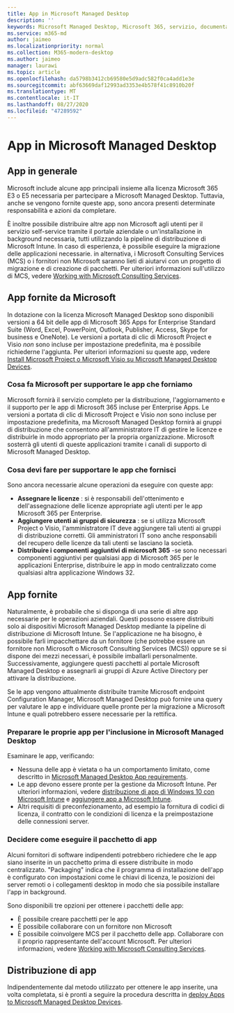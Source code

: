 ```yaml
---
title: App in Microsoft Managed Desktop
description: ''
keywords: Microsoft Managed Desktop, Microsoft 365, servizio, documentazione
ms.service: m365-md
author: jaimeo
ms.localizationpriority: normal
ms.collection: M365-modern-desktop
ms.author: jaimeo
manager: laurawi
ms.topic: article
ms.openlocfilehash: da5798b3412cb69580e5d9adc582f0ca4add1e3e
ms.sourcegitcommit: abf63669daf12993ad3353e4b578f41c8910b20f
ms.translationtype: MT
ms.contentlocale: it-IT
ms.lasthandoff: 08/27/2020
ms.locfileid: "47289592"
---
```

# <a name="apps-in-microsoft-managed-desktop"></a>App in Microsoft Managed Desktop

<!--This topic is the target for 2 "Learn more" links in the Admin Portal (aka.ms/app-overview;app-package); also target for link from Online resources (aka.ms/app-overviewmmd-app-prep) do not delete.-->

<!--Applications: supported/onboard/deployment -->
 
## <a name="apps-generally"></a>App in generale

Microsoft include alcune app principali insieme alla licenza Microsoft 365 E3 o E5 necessaria per partecipare a Microsoft Managed Desktop. Tuttavia, anche se vengono fornite queste app, sono ancora presenti determinate responsabilità e azioni da completare.

È inoltre possibile distribuire altre app non Microsoft agli utenti per il servizio self-service tramite il portale aziendale o un'installazione in background necessaria, tutti utilizzando la pipeline di distribuzione di Microsoft Intune. In caso di esperienza, è possibile eseguire la migrazione delle applicazioni necessarie. in alternativa, i Microsoft Consulting Services (MCS) o i fornitori non Microsoft saranno lieti di aiutarvi con un progetto di migrazione e di creazione di pacchetti. Per ulteriori informazioni sull'utilizzo di MCS, vedere [Working with Microsoft Consulting Services](apps-MCS.md).


## <a name="apps-provided-by-microsoft"></a>App fornite da Microsoft

In dotazione con la licenza Microsoft Managed Desktop sono disponibili versioni a 64 bit delle app di Microsoft 365 Apps for Enterprise Standard Suite (Word, Excel, PowerPoint, Outlook, Publisher, Access, Skype for business e OneNote). Le versioni a portata di clic di Microsoft Project e Visio *non* sono incluse per impostazione predefinita, ma è possibile richiederne l'aggiunta. Per ulteriori informazioni su queste app, vedere [Install Microsoft Project o Microsoft Visio su Microsoft Managed Desktop Devices](../get-started/project-visio.md).

### <a name="what-microsoft-does-to-support-the-apps-we-provide"></a>Cosa fa Microsoft per supportare le app che forniamo

Microsoft fornirà il servizio completo per la distribuzione, l'aggiornamento e il supporto per le app di Microsoft 365 incluse per Enterprise Apps. Le versioni a portata di clic di Microsoft Project e Visio *non* sono incluse per impostazione predefinita, ma Microsoft Managed Desktop fornirà ai gruppi di distribuzione che consentono all'amministratore IT di gestire le licenze e distribuirle in modo appropriato per la propria organizzazione. Microsoft sosterrà gli utenti di queste applicazioni tramite i canali di supporto di Microsoft Managed Desktop.

### <a name="what-you-need-to-do-to-support-the-apps-we-provide"></a>Cosa devi fare per supportare le app che fornisci

Sono ancora necessarie alcune operazioni da eseguire con queste app:

- **Assegnare le licenze** : si è responsabili dell'ottenimento e dell'assegnazione delle licenze appropriate agli utenti per le app Microsoft 365 per Enterprise.
- **Aggiungere utenti ai gruppi di sicurezza** : se si utilizza Microsoft Project o Visio, l'amministratore IT deve aggiungere tali utenti ai gruppi di distribuzione corretti. Gli amministratori IT sono anche responsabili del recupero delle licenze da tali utenti se lasciano la società.
- **Distribuire i componenti aggiuntivi di microsoft 365** -se sono necessari componenti aggiuntivi per qualsiasi app di Microsoft 365 per le applicazioni Enterprise, distribuire le app in modo centralizzato come qualsiasi altra applicazione Windows 32. 

## <a name="apps-you-provide"></a>App fornite

Naturalmente, è probabile che si disponga di una serie di altre app necessarie per le operazioni aziendali. Questi possono essere distribuiti solo ai dispositivi Microsoft Managed Desktop mediante la pipeline di distribuzione di Microsoft Intune. Se l'applicazione ne ha bisogno, è possibile farli impacchettare da un fornitore (che potrebbe essere un fornitore non Microsoft o Microsoft Consulting Services (MCS)) oppure se si dispone dei mezzi necessari, è possibile imballarli personalmente. Successivamente, aggiungere questi pacchetti al portale Microsoft Managed Desktop e assegnarli ai gruppi di Azure Active Directory per attivare la distribuzione. 

Se le app vengono attualmente distribuite tramite Microsoft endpoint Configuration Manager, Microsoft Managed Desktop può fornire una query per valutare le app e individuare quelle pronte per la migrazione a Microsoft Intune e quali potrebbero essere necessarie per la rettifica.


### <a name="preparing-your-own-apps-for-inclusion-in-microsoft-managed-desktop"></a>Preparare le proprie app per l'inclusione in Microsoft Managed Desktop
Esaminare le app, verificando:

- Nessuna delle app è vietata o ha un comportamento limitato, come descritto in [Microsoft Managed Desktop App requirements](https://aka.ms/app-req).
- Le app devono essere pronte per la gestione da Microsoft Intune. Per ulteriori informazioni, vedere [distribuzione di app di Windows 10 con Microsoft Intune](https://docs.microsoft.com/intune/apps-windows-10-app-deploy) e [aggiungere app a Microsoft Intune](https://docs.microsoft.com/intune/apps-add).
- Altri requisiti di preconfezionamento, ad esempio la fornitura di codici di licenza, il contratto con le condizioni di licenza e la preimpostazione delle connessioni server.

### <a name="decide-how-to-package-apps"></a>Decidere come eseguire il pacchetto di app

Alcuni fornitori di software indipendenti potrebbero richiedere che le app siano inserite in un pacchetto prima di essere distribuite in modo centralizzato. "Packaging" indica che il programma di installazione dell'app è configurato con impostazioni come le chiavi di licenza, le posizioni dei server remoti o i collegamenti desktop in modo che sia possibile installare l'app in background.

Sono disponibili tre opzioni per ottenere i pacchetti delle app: 


- È possibile creare pacchetti per le app
- È possibile collaborare con un fornitore non Microsoft
- È possibile coinvolgere MCS per il pacchetto delle app. Collaborare con il proprio rappresentante dell'account Microsoft. Per ulteriori informazioni, vedere [Working with Microsoft Consulting Services](apps-MCS.md).







## <a name="deploying-apps"></a>Distribuzione di app

Indipendentemente dal metodo utilizzato per ottenere le app inserite, una volta completata, si è pronti a seguire la procedura descritta in [deploy Apps to Microsoft Managed Desktop Devices](../get-started/deploy-apps.md).


